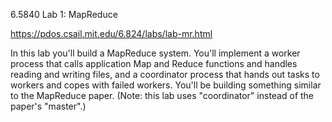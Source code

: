 6.5840 Lab 1: MapReduce

https://pdos.csail.mit.edu/6.824/labs/lab-mr.html

 In this lab you'll build a MapReduce system. You'll implement a worker process that calls application Map and Reduce functions and handles reading and writing files, and a coordinator process that hands out tasks to workers and copes with failed workers. You'll be building something similar to the MapReduce paper. (Note: this lab uses "coordinator" instead of the paper's "master".) 

